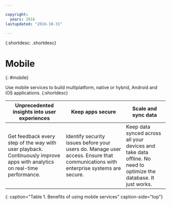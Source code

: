 ```yaml
---

copyright:
  years: 2016
lastupdated: "2016-10-31"

---
```


{:shortdesc: .shortdesc}

# Mobile
{: #mobile}

Use mobile services to build multiplatform, native or hybrid, Android and iOS applications.
{:shortdesc}


Unprecedented insights into user experiences | Keep apps secure | Scale and sync data
---- | ---- | ----
Get feedback every step of the way with user playback. Continuously improve apps with analytics on real-time performance. | Identify security issues before your users do. Manage user access. Ensure that communications with enterprise systems are secure. | Keep data synced across all your devices and take data offline. No need to optimize the database. It just works.
{: caption="Table 1. Benefits of using mobile services" caption-side="top"}
